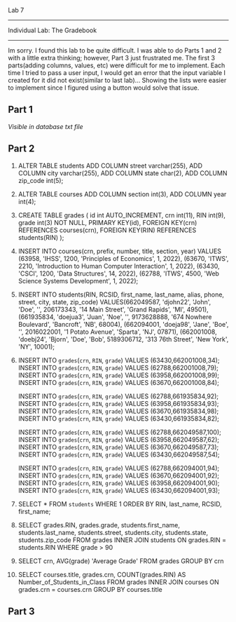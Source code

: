Lab 7
_____________________________
Individual Lab: The Gradebook
_____________________________
Im sorry. I found this lab to be quite difficult. I was able to do Parts 1 and 2 with a little extra thinking; however, Part 3 just frustrated me. The first 3 parts(adding columns, values, etc) were difficult for me to implement. Each time I tried to pass a user input, I would get an error that the input variable I created for it did not exist(similar to last lab)... Showing the lists were easier to implement since I figured using a button would solve that issue.



**Part 1**
-----------
*Visible in database txt file*

**Part 2**
-----------
1)	ALTER TABLE students
	ADD COLUMN street varchar(255),
	ADD COLUMN city varchar(255),
	ADD COLUMN state char(2),
	ADD COLUMN zip_code int(5);

2)	ALTER TABLE courses
	ADD COLUMN section int(3),
	ADD COLUMN year int(4);

3)	CREATE TABLE grades (
    	   id int AUTO_INCREMENT,
	       crn int(11),
 	       RIN int(9),
    	   grade int(3) NOT NULL,
    	   PRIMARY KEY(id),
    	   FOREIGN KEY(crn) REFERENCES courses(crn),
    	   FOREIGN KEY(RIN) REFERENCES students(RIN)
	);

4)	INSERT INTO courses(crn, prefix, number, title, section, year)
	  VALUES (63958, 'IHSS', 1200, 'Principles of Economics', 1, 2022),
	  (63670, 'ITWS', 2210, 'Introduction to Human Computer Interaction', 1, 2022),
	  (63430, 'CSCI', 1200, 'Data Structures', 14, 2022),
	  (62788, 'ITWS', 4500, 'Web Science Systems Development', 1, 2022);

5) 	INSERT INTO students(RIN, RCSID, first_name, last_name, alias, phone, street, city, state, zip_code)
	  VALUES(662049587, 'djohn22', 'John', 'Doe', '', 206173343, '14 Main Street', 'Grand Rapids', 'MI', 49501),
  	(661935834, 'doejua3', 'Juan', 'Noe', '', 9173628888, '674 Nowhere Boulevard', 'Bancroft', 'NB', 68004),
  	(662094001, 'doeja98', 'Jane', 'Boe', '', 2016022001, '1 Potato Avenue', 'Sparta', 'NJ', 07871),
	  (662001008, 'doebj24', 'Bjorn', 'Doe', 'Bob', 5189306712, '313 76th Street', 'New York', 'NY', 10001);

6)	
	INSERT INTO `grades`(`crn`, `RIN`, `grade`) VALUES (63430,662001008,34);
	INSERT INTO `grades`(`crn`, `RIN`, `grade`) VALUES (62788,662001008,79);
	INSERT INTO `grades`(`crn`, `RIN`, `grade`) VALUES (63958,662001008,99);
	INSERT INTO `grades`(`crn`, `RIN`, `grade`) VALUES (63670,662001008,84);

	INSERT INTO `grades`(`crn`, `RIN`, `grade`) VALUES (62788,661935834,92);
	INSERT INTO `grades`(`crn`, `RIN`, `grade`) VALUES (63958,661935834,93);
	INSERT INTO `grades`(`crn`, `RIN`, `grade`) VALUES (63670,661935834,98);
	INSERT INTO `grades`(`crn`, `RIN`, `grade`) VALUES (63430,661935834,82);

	INSERT INTO `grades`(`crn`, `RIN`, `grade`) VALUES (62788,662049587,100);
	INSERT INTO `grades`(`crn`, `RIN`, `grade`) VALUES (63958,662049587,62);
	INSERT INTO `grades`(`crn`, `RIN`, `grade`) VALUES (63670,662049587,73);
	INSERT INTO `grades`(`crn`, `RIN`, `grade`) VALUES (63430,662049587,54);

	INSERT INTO `grades`(`crn`, `RIN`, `grade`) VALUES (62788,662094001,94);
	INSERT INTO `grades`(`crn`, `RIN`, `grade`) VALUES (63670,662094001,92);
	INSERT INTO `grades`(`crn`, `RIN`, `grade`) VALUES (63958,662094001,90);
	INSERT INTO `grades`(`crn`, `RIN`, `grade`) VALUES (63430,662094001,93);

7)	SELECT * FROM `students` WHERE 1
	  ORDER BY RIN, last_name, RCSID, first_name;


8)	SELECT grades.RIN, grades.grade, students.first_name, students.last_name, students.street, students.city, students.state, students.zip_code
	  FROM grades
	  INNER JOIN students ON grades.RIN = students.RIN
  	WHERE grade > 90

9)	SELECT crn, AVG(grade) 'Average Grade'
  	FROM grades
  	GROUP BY crn

10)	SELECT courses.title, grades.crn, COUNT(grades.RIN) AS Number_of_Students_in_Class 
	  FROM grades
  	INNER JOIN courses ON grades.crn = courses.crn
  	GROUP BY courses.title
    
**Part 3**
-----------
